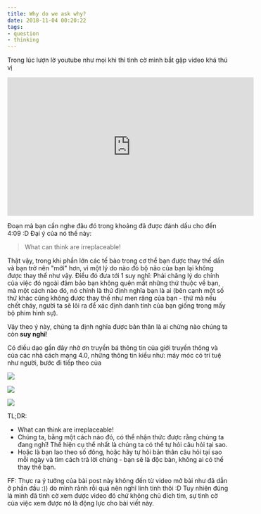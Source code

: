 ```yaml
---
title: Why do we ask why?
date: 2018-11-04 00:20:22
tags: 
- question
- thinking
---
```


Trong lúc lượn lờ youtube như mọi khi thì tình cờ mình bắt gặp video khá thú vị

<iframe width="560" height="315" src="https://youtu.be/Z74TlEbj10o?t=140" frameborder="0" allowfullscreen></iframe>

Đoạn mà bạn cần nghe đâu đó trong khoảng đã được đánh dấu cho đến 4:09 :D Đại ý của nó thế này:

> What can think are irreplaceable!

<!-- more -->

Thật vậy, trong khi phần lớn các tế bào trong cơ thể bạn được thay thế dần và bạn trở nên "mới" hơn, vì một lý do nào đó bộ não của bạn lại không được thay thế như vậy. Điều đó đưa tới 1 suy nghĩ: Phải chăng lý do chính của việc đó ngoài đảm bảo bạn không quên mất những thứ thuộc về bạn, mà một cách nào đó, nó chính là thứ định nghĩa bạn là ai (bên cạnh một số thứ khác cũng không được thay thế như men răng của bạn - thứ mà nếu chết cháy, người ta sẽ lôi ra để xác định danh tính của bạn giống trong mấy bộ phim hình sự).

Vậy theo ý này, chúng ta định nghĩa được bản thân là ai chừng nào chúng ta còn __suy nghĩ__!

Có điều dạo gần đây nhờ ơn truyền bá thông tin của giới truyền thông và của các nhà cách mạng 4.0, những thông tin kiểu như: máy móc có trí tuệ như người, bước đi tiếp theo của 

![](https://quantlabs.net/blog/wp-content/uploads/2018/07/workharder.jpg)

![](https://www.kdnuggets.com/images/reinforcement-learning-fig1-700.jpg)

![](https://i.imgur.com/cF18DyG.jpg)

TL;DR:
- What can think are irreplaceable!
- Chúng ta, bằng một cách nào đó, có thể nhận thức được rằng chúng ta đang nghĩ! Thể hiện cụ thể nhất là chúng ta có thể tự hỏi câu hỏi tại sao.
- Hoặc là bạn lao theo số đông, hoặc hãy tự hỏi bản thân câu hỏi tại sao mỗi ngày và tìm cách trả lời chúng - bạn sẽ là độc bản, không ai có thể thay thế bạn.

FF: Thực ra ý tưởng của bài post này không đến từ video mở bài như đã dẫn ở phần đầu :)) do mình rảnh rỗi quá nên nghĩ linh tinh thôi :D Tuy nhiên đúng là mình đã tình cờ xem được video đó chứ không chủ đích tìm, sự tình cờ của việc xem được nó là động lực cho bài viết này.